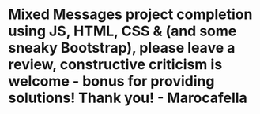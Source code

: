 # Mixed Messages project completion using JS, HTML, CSS & (and some sneaky Bootstrap), please leave a review, constructive criticism is welcome - bonus for providing solutions! Thank you! - Marocafella
